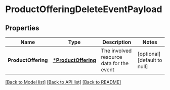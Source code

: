 # ProductOfferingDeleteEventPayload

## Properties
Name | Type | Description | Notes
------------ | ------------- | ------------- | -------------
**ProductOffering** | [***ProductOffering**](ProductOffering.md) | The involved resource data for the event | [optional] [default to null]

[[Back to Model list]](../README.md#documentation-for-models) [[Back to API list]](../README.md#documentation-for-api-endpoints) [[Back to README]](../README.md)


